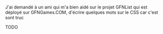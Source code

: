 J'ai demandé à un ami qui m'a bien aidé sur le projet GFNList qui est déployé sur GFNGames.COM, d'écrire quelques mots sur le CSS car c'est sont truc

TODO
